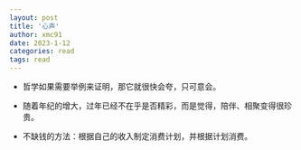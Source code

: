 ```yaml
---
layout: post
title: '心声'
author: xmc91
date: 2023-1-12
categories: read
tags: read 
---
```


+ 哲学如果需要举例来证明，那它就很快会夸，只可意会。

+ 随着年纪的增大，过年已经不在乎是否精彩，而是觉得，陪伴、相聚变得很珍贵。

+ 不缺钱的方法：根据自己的收入制定消费计划，并根据计划消费。